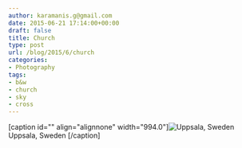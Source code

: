```yaml
---
author: karamanis.g@gmail.com
date: 2015-06-21 17:14:00+00:00
draft: false
title: Church
type: post
url: /blog/2015/6/church
categories:
- Photography
tags:
- b&w
- church
- sky
- cross
---
```


[caption id="" align="alignnone" width="994.0"]![ Uppsala, Sweden ](/images/2015-06-21-20156church/image-asset.jpeg)
 Uppsala, Sweden [/caption]
